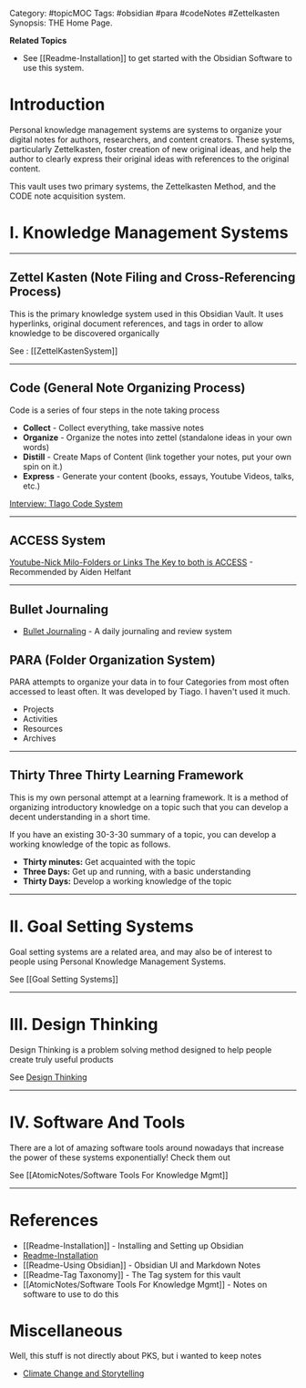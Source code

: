 Category: #topicMOC
Tags: #obsidian #para #codeNotes #Zettelkasten 
Synopsis:  THE Home Page.

**Related Topics**
* See [[Readme-Installation]] to get started with the Obsidian Software to use this system.

# Introduction
Personal knowledge management systems are systems to organize your digital notes for authors, researchers, and content creators.  These systems, particularly Zettelkasten, foster creation of new original ideas, and help the author to clearly express their original ideas with references to the original content. 

This vault uses two primary systems, the Zettelkasten Method, and the CODE note acquisition system. 

# I. Knowledge Management Systems 
---
## Zettel Kasten (Note Filing and Cross-Referencing Process)
This is the primary knowledge system used in this Obsidian Vault.  It uses hyperlinks, original document references, and tags in order to allow knowledge to be discovered organically

See : [[ZettelKastenSystem]] 

----
## Code (General Note Organizing Process)
Code is a series of four steps in the note taking process 

* **Collect** - Collect everything, take massive notes	
 * **Organize** - Organize the notes into zettel (standalone ideas in your own words)
 *  **Distill** - Create Maps of Content (link together your notes, put your own spin on it.)
 * **Express** - Generate your content (books, essays, Youtube Videos, talks, etc.)

 [Interview: TIago Code System](https://www.youtube.com/watch?v=n7XBr1gQWn8)

---
## ACCESS System

[Youtube-Nick Milo-Folders or Links The Key to both is ACCESS](https://www.youtube.com/watch?v=p0zWJ-TLghw) - Recommended by Aiden Helfant

---
## Bullet Journaling
* [Bullet Journaling](AtomicNotes/Bullet%20Journaling.md) - A daily journaling and review system

## PARA (Folder Organization System)
PARA attempts to organize your data in to four Categories from most often accessed to least often. 
It was developed by Tiago. I haven't used it much.

* Projects
* Activities
* Resources
* Archives 

---
## Thirty Three Thirty Learning Framework
This is my own personal attempt at a learning framework.  It is a method of organizing introductory knowledge on a topic such that you can develop a decent understanding in a short time.

If you have an existing 30-3-30 summary of a topic, you can develop a working knowledge of the topic as follows. 

* **Thirty minutes:** Get acquainted with the topic
* **Three Days:** Get up and running, with a basic understanding
* **Thirty Days:** Develop a working knowledge of the topic

---
# II. Goal Setting Systems 
Goal setting systems are a related area, and may also be of interest to people using Personal Knowledge Management Systems. 

 See [[Goal Setting Systems]] 

---
# III. Design Thinking
Design Thinking is a problem solving method designed to help people create truly useful products 

  See [Design Thinking](AtomicNotes/Design%20Thinking.md)

---
# IV. Software And Tools 
There are a lot of amazing software tools around nowadays that increase the power of these systems exponentially!   Check them out

See [[AtomicNotes/Software Tools For Knowledge Mgmt]]


----
# References
* [[Readme-Installation]] - Installing and Setting up Obsidian
* [Readme-Installation](./Readmes/Readme-Installation.md)
* [[Readme-Using Obsidian]] - Obsidian UI and Markdown Notes
* [[Readme-Tag Taxonomy]] - The Tag system for this vault
 * [[AtomicNotes/Software Tools For Knowledge Mgmt]] - Notes on software to use to do this

# Miscellaneous
Well, this stuff is not directly about PKS, but i wanted to keep notes 
* [Climate Change and Storytelling](./AtomicNotes/Climate%20Change%20and%20Storytelling.md)
